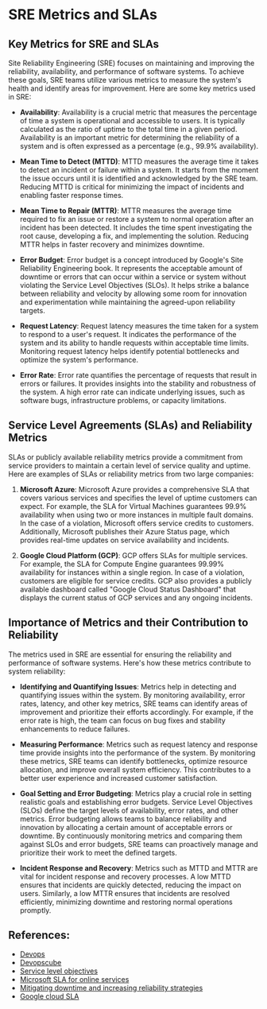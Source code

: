# SRE Metrics and SLAs

## Key Metrics for SRE and SLAs

Site Reliability Engineering (SRE) focuses on maintaining and improving the reliability, availability, and performance of software systems. To achieve these goals, SRE teams utilize various metrics to measure the system's health and identify areas for improvement. Here are some key metrics used in SRE:

- **Availability**: Availability is a crucial metric that measures the percentage of time a system is operational and accessible to users. It is typically calculated as the ratio of uptime to the total time in a given period. Availability is an important metric for determining the reliability of a system and is often expressed as a percentage (e.g., 99.9% availability).

- **Mean Time to Detect (MTTD)**: MTTD measures the average time it takes to detect an incident or failure within a system. It starts from the moment the issue occurs until it is identified and acknowledged by the SRE team. Reducing MTTD is critical for minimizing the impact of incidents and enabling faster response times.

- **Mean Time to Repair (MTTR)**: MTTR measures the average time required to fix an issue or restore a system to normal operation after an incident has been detected. It includes the time spent investigating the root cause, developing a fix, and implementing the solution. Reducing MTTR helps in faster recovery and minimizes downtime.

- **Error Budget**: Error budget is a concept introduced by Google's Site Reliability Engineering book. It represents the acceptable amount of downtime or errors that can occur within a service or system without violating the Service Level Objectives (SLOs). It helps strike a balance between reliability and velocity by allowing some room for innovation and experimentation while maintaining the agreed-upon reliability targets.

- **Request Latency**: Request latency measures the time taken for a system to respond to a user's request. It indicates the performance of the system and its ability to handle requests within acceptable time limits. Monitoring request latency helps identify potential bottlenecks and optimize the system's performance.

- **Error Rate**: Error rate quantifies the percentage of requests that result in errors or failures. It provides insights into the stability and robustness of the system. A high error rate can indicate underlying issues, such as software bugs, infrastructure problems, or capacity limitations.

## Service Level Agreements (SLAs) and Reliability Metrics

SLAs or publicly available reliability metrics provide a commitment from service providers to maintain a certain level of service quality and uptime. Here are examples of SLAs or reliability metrics from two large companies:

1. **Microsoft Azure**: Microsoft Azure provides a comprehensive SLA that covers various services and specifies the level of uptime customers can expect. For example, the SLA for Virtual Machines guarantees 99.9% availability when using two or more instances in multiple fault domains. In the case of a violation, Microsoft offers service credits to customers. Additionally, Microsoft publishes their Azure Status page, which provides real-time updates on service availability and incidents.

2. **Google Cloud Platform (GCP)**: GCP offers SLAs for multiple services. For example, the SLA for Compute Engine guarantees 99.99% availability for instances within a single region. In case of a violation, customers are eligible for service credits. GCP also provides a publicly available dashboard called "Google Cloud Status Dashboard" that displays the current status of GCP services and any ongoing incidents.

## Importance of Metrics and their Contribution to Reliability

The metrics used in SRE are essential for ensuring the reliability and performance of software systems. Here's how these metrics contribute to system reliability:

- **Identifying and Quantifying Issues**: Metrics help in detecting and quantifying issues within the system. By monitoring availability, error rates, latency, and other key metrics, SRE teams can identify areas of improvement and prioritize their efforts accordingly. For example, if the error rate is high, the team can focus on bug fixes and stability enhancements to reduce failures.

- **Measuring Performance**: Metrics such as request latency and response time provide insights into the performance of the system. By monitoring these metrics, SRE teams can identify bottlenecks, optimize resource allocation, and improve overall system efficiency. This contributes to a better user experience and increased customer satisfaction.

- **Goal Setting and Error Budgeting**: Metrics play a crucial role in setting realistic goals and establishing error budgets. Service Level Objectives (SLOs) define the target levels of availability, error rates, and other metrics. Error budgeting allows teams to balance reliability and innovation by allocating a certain amount of acceptable errors or downtime. By continuously monitoring metrics and comparing them against SLOs and error budgets, SRE teams can proactively manage and prioritize their work to meet the defined targets.

- **Incident Response and Recovery**: Metrics such as MTTD and MTTR are vital for incident response and recovery processes. A low MTTD ensures that incidents are quickly detected, reducing the impact on users. Similarly, a low MTTR ensures that incidents are resolved efficiently, minimizing downtime and restoring normal operations promptly.

## References:
- [Devops](https://devops.com)
- [Devopscube](https://devopscube.com)
- [Service level objectives](https://sre.google/sre-book/service-level-objectives)
- [Microsoft SLA for online services](https://www.microsoft.com/licensing/docs/view/Service-Level-Agreements-SLA-for-Online-Services)
- [Mitigating downtime and increasing reliability strategies](https://techcommunity.microsoft.com/t5/azure-architecture-blog/mitigating-downtime-and-increasing-reliability-strategies-for/ba-p/3810399)
- [Google cloud SLA](https://cloud.google.com/terms/sla)